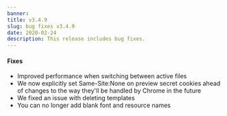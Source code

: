 ```yaml
---
banner:
title: v3.4.9
slug: bug fixes v3.4.9
date: 2020-02-24
description: This release includes bug fixes.
---
```


#### Fixes

<ul>
  <li>Improved performance when switching between active files</li>
  <li>We now explicitly set Same-Site:None on preview secret cookies ahead of changes to the way they'll be handled by Chrome in the future</li>
  <li>We fixed an issue with deleting templates</li>
  <li>You can no longer add blank font and resource names</li>
</ul>
